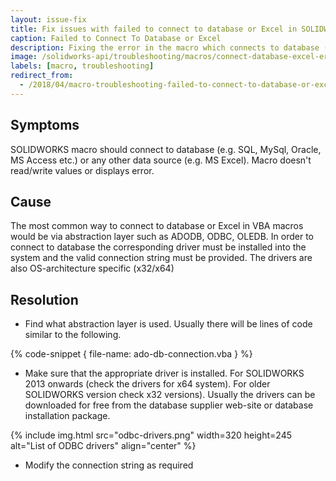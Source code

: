```yaml
---
layout: issue-fix
title: Fix issues with failed to connect to database or Excel in SOLIDWORKS macro
caption: Failed to Connect To Database or Excel
description: Fixing the error in the macro which connects to database (e.g. SQL, MySql, Oracle, MS Access etc.) or any other data source and doesn't read/write values or displays error
image: /solidworks-api/troubleshooting/macros/connect-database-excel-error/odbc-drivers.png
labels: [macro, troubleshooting]
redirect_from:
  - /2018/04/macro-troubleshooting-failed-to-connect-to-database-or-excel.html
---
```

## Symptoms

SOLIDWORKS macro should connect to database (e.g. SQL, MySql, Oracle, MS Access etc.) or any other data source (e.g. MS Excel).
Macro doesn't read/write values or displays error.

## Cause

The most common way to connect to database or Excel in VBA macros would be via abstraction layer such as ADODB, ODBC, OLEDB.
In order to connect to database the corresponding driver must be installed into the system and the valid connection string must be provided.
The drivers are also OS-architecture specific (x32/x64)

## Resolution

* Find what abstraction layer is used. Usually there will be lines of code similar to the following.

{% code-snippet { file-name: ado-db-connection.vba } %}

* Make sure that the appropriate driver is installed. For SOLIDWORKS 2013 onwards (check the drivers for x64 system).
For older SOLIDWORKS version check x32 versions). Usually the drivers can be downloaded for free from the database supplier web-site or database installation package.

{% include img.html src="odbc-drivers.png" width=320 height=245 alt="List of ODBC drivers" align="center" %}

* Modify the connection string as required
